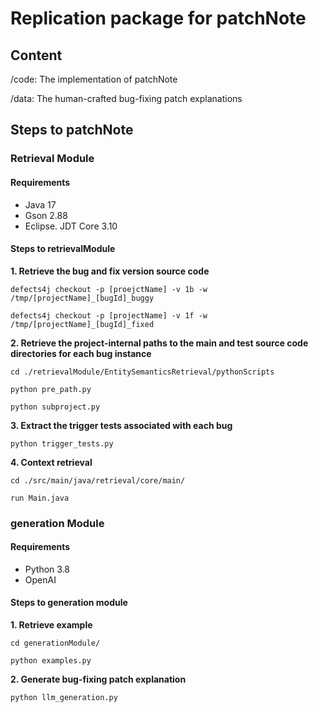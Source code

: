 # Replication package for patchNote

## Content

/code: The implementation of patchNote

/data: The human-crafted bug-fixing patch explanations

## Steps to patchNote

### Retrieval Module

#### Requirements

- Java 17
- Gson 2.88
- Eclipse. JDT Core 3.10

#### Steps to retrievalModule

**1. Retrieve the bug and fix version source code**

`defects4j checkout -p [proejctName] -v 1b -w /tmp/[projectName]_[bugId]_buggy`

`defects4j checkout -p [projectName] -v 1f -w /tmp/[projectName]_[bugId]_fixed`

**2. Retrieve the project-internal paths to the main and test source code directories for each bug instance**

`cd ./retrievalModule/EntitySemanticsRetrieval/pythonScripts`

`python pre_path.py`

`python subproject.py`

**3. Extract the trigger tests associated with each bug**

`python trigger_tests.py`

**4. Context retrieval**

`cd ./src/main/java/retrieval/core/main/`

`run Main.java`



### generation Module

#### Requirements

- Python 3.8
- OpenAI

#### Steps to generation module

**1. Retrieve example**

`cd generationModule/`

`python examples.py`

**2. Generate bug-fixing patch explanation**

`python llm_generation.py`


